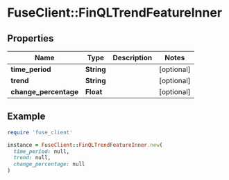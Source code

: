 # FuseClient::FinQLTrendFeatureInner

## Properties

| Name | Type | Description | Notes |
| ---- | ---- | ----------- | ----- |
| **time_period** | **String** |  | [optional] |
| **trend** | **String** |  | [optional] |
| **change_percentage** | **Float** |  | [optional] |

## Example

```ruby
require 'fuse_client'

instance = FuseClient::FinQLTrendFeatureInner.new(
  time_period: null,
  trend: null,
  change_percentage: null
)
```


